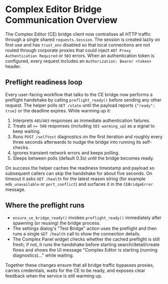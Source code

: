 # Complex Editor Bridge Communication Overview

The Complex Editor (CE) bridge client now centralises all HTTP traffic through a
single shared `requests.Session`. The session is created lazily on first use and
has `trust_env` disabled so that local connections are not routed through
corporate proxies that could inject `407 Proxy Authentication Required` or `503`
errors. When an authentication token is configured, every request includes an
`Authorization: Bearer <token>` header.

## Preflight readiness loop

Every user-facing workflow that talks to the CE bridge now performs a
preflight handshake by calling `preflight_ready()` before sending any other
request. The helper polls `GET /state` until the payload reports
`{"ready": true}` or the deadline expires. While warming up it:

1. Interprets `401`/`403` responses as immediate authentication failures.
2. Treats all `>= 500` responses (including `503 warming_up`) as a signal to
   keep waiting.
3. Runs `POST /selftest` diagnostics on the first iteration and roughly every
   three seconds afterwards to nudge the bridge into running its self-checks.
4. Ignores transient network errors and keeps polling.
5. Sleeps between polls (default 0.3s) until the bridge becomes ready.

On success the helper caches the readiness timestamp and payload so subsequent
callers can skip the handshake for about five seconds. On timeout it asks
`GET /health` for the latest reason string (for example `mdb_unavailable` or
`port_conflict`) and surfaces it in the `CEBridgeError` message.

## Where the preflight runs

* `ensure_ce_bridge_ready()` invokes `preflight_ready()` immediately after
  spawning (or reusing) the bridge process.
* The settings dialog's "Test Bridge" action uses the preflight and then runs a
  single `GET /health` call to show the connection details.
* The Complex Panel widget checks whether the cached preflight is still fresh;
  if not, it runs the handshake before starting search/detail/create flows and
  shows the UI message "Complex Editor is starting (running diagnostics)…" while
  waiting.

Together these changes ensure that all bridge traffic bypasses proxies, carries
credentials, waits for the CE to be ready, and exposes clear feedback when the
service is still warming up.
